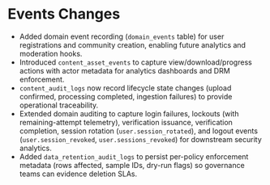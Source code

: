 # Events Changes

- Added domain event recording (`domain_events` table) for user registrations and community creation, enabling future analytics and moderation hooks.
- Introduced `content_asset_events` to capture view/download/progress actions with actor metadata for analytics dashboards and DRM enforcement.
- `content_audit_logs` now record lifecycle state changes (upload confirmed, processing completed, ingestion failures) to provide operational traceability.
- Extended domain auditing to capture login failures, lockouts (with remaining-attempt telemetry), verification issuance, verification completion, session rotation (`user.session_rotated`), and logout events (`user.session_revoked`, `user.sessions_revoked`) for downstream security analytics.
- Added `data_retention_audit_logs` to persist per-policy enforcement metadata (rows affected, sample IDs, dry-run flags) so governance teams can evidence deletion SLAs.
